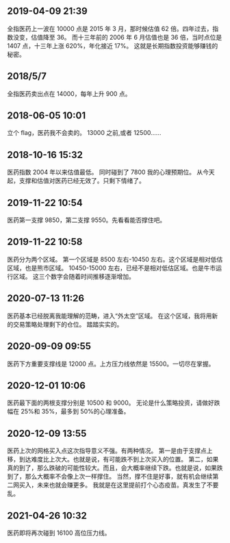 ## 2019-04-09 21:39

全指医药上一波在 10000 点是 2015 年 3 月，那时候估值 62 倍。四年过去，指数没变，估值降至 36。
而十三年前的 2006 年 6 月估值也是 36 倍，当时点位是 1407 点，十三年上涨 620%，年化接近 17%。
这就是长期指数投资能够赚钱的秘密。

## 2018/5/7

全指医药卖出点在 14000，每年上升 900 点。

## 2018-06-05 10:01

立个 flag，医药我不会卖的。
13000 之前,或者 12500......

## 2018-10-16 15:32

医药指数 2004 年以来估值最低。 同时碰到了 7800 我的心理预期位。 从今天起，支撑和估值对医药已经无效了。只剩下情绪了。

## 2019-11-22 10:54

医药第一支撑 9850，第二支撑 9550。先看看能否撑住吧。

## 2019-11-22 10:58

医药分为两个区域。
第一个区域是 8500 左右-10450 左右。这个区域是相对低估区域，也是熊市区域。
10450-15000 左右，已经不是相对低估区域。也是牛市运行区域。
这三个数字会随着时间推移逐渐增加。

## 2020-07-13 11:26

医药基本已经脱离我能理解的范畴，进入“外太空”区域。
在这个区域，我将用新的交易策略处理剩下的仓位。
踏踏实实的。

## 2020-09-09 09:55

医药下方重要支撑线是 12000 点。上方压力线依然是 15500。一切尽在掌握。

## 2020-12-01 10:06

医药最下面的两根支撑分别是 10500 和 9000。
无论是什么策略投资，请做好跌幅在 25%和 35%，最多到 50%的心理准备。

## 2020-12-09 13:55

医药上次的网格买入点这次指导意义不强。有两种情况。
第一是由于支撑点上移，到达难度比上次大。也就是说，有可能跌不到上次买入的位置。
第二，如果真的到了，那么跌破的可能性较大。而且，会大概率继续下跌。也就是说，如果跌到了，那么大概率不会像上次一样撑住。
当然，撑不住是好事，就有机会继续第二网买入，未来也就会赚更多。
我就是在这里提前打个心态疫苗。真发生了不要乱。

## 2021-04-26 10:32

医药即将再次碰到 16100 高位压力线。
